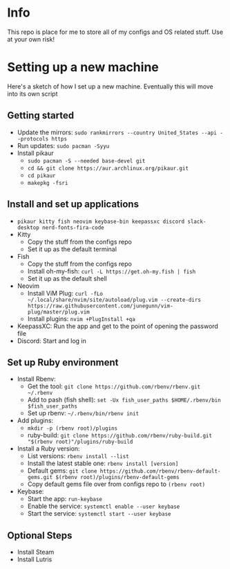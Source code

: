 # Info
This repo is place for me to store all of my configs and OS related stuff. Use at your own risk!

# Setting up a new machine
Here's a sketch of how I set up a new machine. Eventually this will move into its own script

## Getting started
* Update the mirrors: `sudo rankmirrors --country United_States --api --protocols https`
* Run updates: `sudo pacman -Syyu`
* Install pikaur
  * `sudo pacman -S --needed base-devel git`
  * `cd && git clone https://aur.archlinux.org/pikaur.git`
  * `cd pikaur`
  * `makepkg -fsri`

## Install and set up applications
* `pikaur kitty fish neovim keybase-bin keepassxc discord slack-desktop nerd-fonts-fira-code`
* Kitty
  * Copy the stuff from the configs repo
  * Set it up as the default terminal
* Fish
  * Copy the stuff from the configs repo
  * Install oh-my-fish: `curl -L https://get.oh-my.fish | fish`
  * Set it up as the default shell
* Neovim
  * Install ViM Plug: `curl -fLo ~/.local/share/nvim/site/autoload/plug.vim --create-dirs https://raw.githubusercontent.com/junegunn/vim-plug/master/plug.vim`
  * Install plugins: `nvim +PlugInstall +qa`
* KeepassXC: Run the app and get to the point of opening the password file
* Discord: Start and log in

## Set up Ruby environment
* Install Rbenv:
  * Get the tool: `git clone https://github.com/rbenv/rbenv.git ~/.rbenv`
  * Add to pash (fish shell): `set -Ux fish_user_paths $HOME/.rbenv/bin $fish_user_paths`
  * Set up rbenv: `~/.rbenv/bin/rbenv init`
* Add plugins:
  * `mkdir -p (rbenv root)/plugins`
  * ruby-build: `git clone https://github.com/rbenv/ruby-build.git "$(rbenv root)"/plugins/ruby-build`
* Install a Ruby version:
  * List versions: `rbenv install --list`
  * Install the latest stable one: `rbenv install [version]`
  * Default gems: `git clone https://github.com/rbenv/rbenv-default-gems.git $(rbenv root)/plugins/rbenv-default-gems`
  * Copy default gems file over from configs repo to `(rbenv root)`
* Keybase:
  * Start the app: `run-keybase`
  * Enable the service: `systemctl enable --user keybase`
  * Start the service: `systemctl start --user keybase`

## Optional Steps
* Install Steam
* Install Lutris
